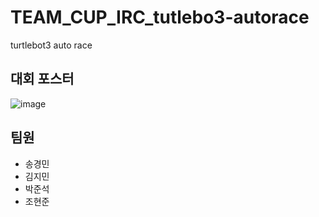 # TEAM_CUP_IRC_tutlebo3-autorace
turtlebot3 auto race


## 대회 포스터
![image](https://user-images.githubusercontent.com/65781023/275716584-83f15064-6ef4-4e0f-9e79-14ec44d5a776.png)

## 팀원 
- 송경민
- 김지민
- 박준석
- 조현준
